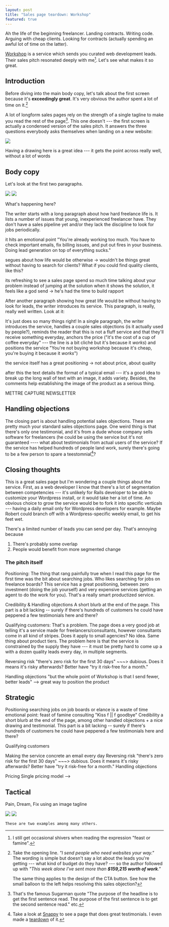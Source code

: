 ```yaml
---
layout: post
title: "Sales page teardown: Workshop"
featured: true
---
```


Ah the life of the beginning freelancer. Landing contracts. Writing code. Arguing with cheap clients. Looking for contracts (actually spending an awful lot of time on the latter).

[Workshop](http://letsworkshop.com/) is a service which sends you curated web development leads. Their sales pitch resonated deeply with me[^feast]. Let's see what makes it so great.

## Introduction

Before diving into the main body copy, let's talk about the first screen because it's **exceedingly great**. It's very obvious the author spent a lot of time on it.[^firstline]

A lot of longform sales pages rely on the strength of a single tagline to make you read the rest of the page[^sugarman]. This one doesn't --- the first screen is actually a condensed version of the sales pitch. It answers the three questions everybody asks themselves when landing on a new website:

<img src="/images/workshop_teardown/1.png" class="img-responsive" />

Having a drawing here is a great idea --- it gets the point across really well, without a lot of words

## Body copy

Let's look at the first two paragraphs.

<img src="/images/workshop_teardown/2.png" class="img-responsive" />
<img src="/images/workshop_teardown/3.png" class="img-responsive" />

What's happening here?

The writer starts with a long paragraph about how hard freelance life is. It lists a number of issues that young, inexperienced freelancer have. They don't have a sales pipeline yet and/or they lack the discipline to look for jobs periodically.

it hits an emotional point "You're already working too much. You have to check important emails, fix billing issues, and put out fires in your business. Doing lead generation on top of everything sucks."

segues about how life would be otherwise
    -> wouldn't be things great without having to search for clients? What if you could find quality clients, like this?

its refreshing to see a sales page spend so much time talking about your problem instead of jumping at the solution
when it shows the solution, it feels like a god send
    -> he's had the time to build rapport

After another paragraph showing how great life would be without having to look for leads, the writer introduces its service. This paragraph, is really, really well written. Look at it:

It's just does so many things right! In a single paragraph, the writer introduces the service, handles a couple sales objections (is it actually used by people?), reminds the reader that this is not a fluff service and that they'll receive something everyday, anchors the price ("it's the cost of a cup of coffee everyday" --- the line is a bit cliché but it's because it *works*) and positions the service "You're not buying workshop because it's cheap, you're buying it because it *works*")

the service itself has a great positioning
    -> not about price, about quality

after this the text details the format of a typical email --- it's a good idea to break up the long wall of text with an image, it adds variety. Besides, the comments help establishing the image of the product as a serious thing.

METTRE CAPTURE NEWSLETTER

## Handling objections

The closing part is about handling potential sales objections. These are pretty much your standard sales objections page. One weird thing is that there's only one testimonial, and it's from a dude whose company sells software for freelancers (he could be using the service but it's not guaranteed ---- what about testimonials from actual users of the service? If the service has helped hundreds of people land work, surely there's going to be a few person to spare a teestomnial[^testimonials]?



## Closing thoughts

This is a great sales page but I'm wondering a couple things about the service. First, as a web developer I know that there's a lot of segmentation between competencies --- it's unlikely for Rails developer to be able to customize your Wordpress install, or it would take her a lot of time. An obvious choice to grow the service would be to fork it into specific verticals --- having a daily email only for Wordpress developers for example. Maybe Robert could branch off with a Wordpress-specific weekly email, to get his feet wet.


There's a limited number of leads you can send per day. That's annoying because
1. There's probably some overlap
2. People would benefit from more segmented change

### The pitch itself

Positioning:
    The thing that rang painfully true when I read this page for the first time was the bit about searching jobs. Who likes searching for jobs on freelance boards? This service has a great positioning, between zero investment (doing the job yourself) and very expensive services (getting an agent to do the work for you). That's a really smart productized service.

Credibility & Handling objections
    A short blurb at the end of the page. This part is a bit lacking -- surely if there's hundreds of customers he could have peppered a few testimonials here and there?

Qualifying customers:
    That's a problem. The page does a very good job at telling it's a service made for freelancers/consultants, however consultants come in all kind of stripes. Does it apply to small agencies? No idea. Same thing about product tiers. The problem here is that the service is constrained by the supply they have --- it must be pretty hard to come up a with a dozen quality leads every day, in multiple segments. 

Reversing risk
    "there's zero risk for the first 30 days" ~~~> dubious. Does it means it's risky afterwards? Better have "try it risk-free for a month."

Handling objections
    "but the whole point of Workshop is that I send fewer, better leads" --> great way to position the product 



Strategic
---------
Positioning
    searching jobs on job boards or elance is a waste of time
    emotional point: feast of famine consulting "Kiss f || f goodbye"
Credibility
    a short blurb at the end of the page, among other handled objections + a nice drawing and testimonial. This part is a bit lacking -- surely if there's hundreds of customers he could have peppered a few testimonials here and there?

Qualifying customers
    
Making the service concrete
    an email every day
Reversing risk
    "there's zero risk for the first 30 days" ~~~> dubious. Does it means it's risky afterwards? Better have "try it risk-free for a month."
Handling objections
    

Pricing
    Single pricing model -->

Tactical
--------

Pain, Dream, Fix
using an image
tagline

<img src="/images/workshop_teardown/2.png" class="img-responsive" />


[^sugarman]: That's the famous Sugarman quote "The purpose of the headline is to get the first sentence read. The purpose of the first sentence is to get the second sentence read." etc.
[^compulsive]:  I guess that's a good assumption with compulsive readers like me --- but don't believe that most people read every little line on their box of cereals during breakfast. 
[^feast]: I still get occasional shivers when reading the expression "feast or famine".
[^hoy]: Credits to [Amy Hoy](https://unicornfree.com/) for naming this. It's probably known as something else too.
[^testimonials]: Take a look at [Snappy](https://besnappy.com) to see a page that does great testimonials. I even made a [teardown](/2015/01/06/sales-page-teardown-snappy/) of it.
[^firstline]: Take the opening line. _"I send people who need websites your way."_ <br>The wording is simple but doesn't say a lot about the leads you're getting --- what kind of budget do they have? --- so the author followed up with _"This week alone I've sent more than **$159,215 worth of work**."_

    The same thing applies to the design of the CTA button. See how the small balloon to the left helps resolving this sales objection?
   <img src="/images/workshop_teardown/4.png" class="img-responsive" />

    These are two examples among many others.
